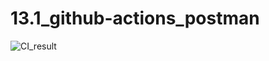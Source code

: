 # 13.1_github-actions_postman
![CI_result](https://github.com/Solveighn/13.1_github-actions_postman/actions/workflows/blank.yml/badge.svg)
